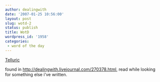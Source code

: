```yaml
---
author: dealingwith
date: '2007-01-25 10:56:00'
layout: post
slug: wotd-2
status: publish
title: WotD
wordpress_id: '1958'
categories:
 - word of the day
---
```


[Telluric][1]

found in http://dealingwith.livejournal.com/270378.html, read while looking
for something else i've written.

   [1]: http://dictionary.reference.com/search?q=telluric

